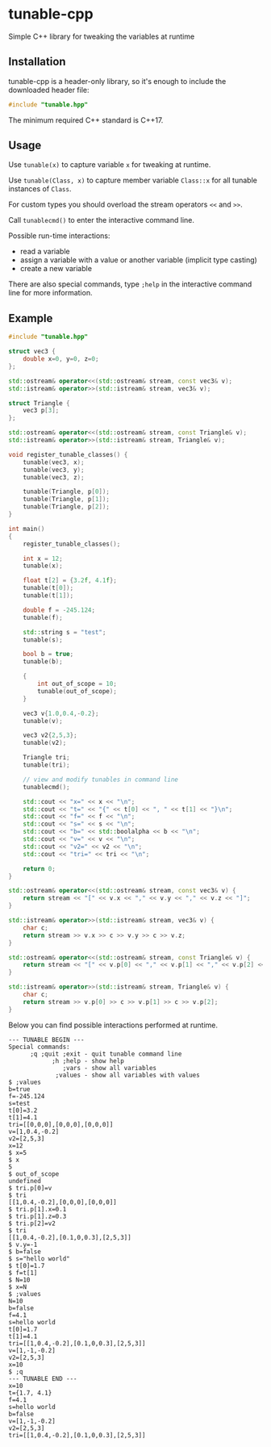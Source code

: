 # tunable-cpp
Simple C++ library for tweaking the variables at runtime

## Installation
tunable-cpp is a header-only library, so it's enough to include the downloaded header file:
```cpp
#include "tunable.hpp"
```

The minimum required C++ standard is C++17.

## Usage

Use `tunable(x)` to capture variable `x` for tweaking at runtime.

Use `tunable(Class, x)` to capture member variable `Class::x` for all tunable instances of `Class`.

For custom types you should overload the stream operators `<<` and `>>`.

Call `tunablecmd()` to enter the interactive command line.

Possible run-time interactions:
- read a variable
- assign a variable with a value or another variable (implicit type casting)
- create a new variable

There are also special commands, type `;help` in the interactive command line for more information.

## Example

```cpp
#include "tunable.hpp"

struct vec3 {
    double x=0, y=0, z=0;
};

std::ostream& operator<<(std::ostream& stream, const vec3& v);
std::istream& operator>>(std::istream& stream, vec3& v);

struct Triangle {
    vec3 p[3];
};

std::ostream& operator<<(std::ostream& stream, const Triangle& v);
std::istream& operator>>(std::istream& stream, Triangle& v);

void register_tunable_classes() {
    tunable(vec3, x);
    tunable(vec3, y);
    tunable(vec3, z);

    tunable(Triangle, p[0]);
    tunable(Triangle, p[1]);
    tunable(Triangle, p[2]);
}

int main()
{
    register_tunable_classes();

    int x = 12;
    tunable(x);

    float t[2] = {3.2f, 4.1f};
    tunable(t[0]);
    tunable(t[1]);

    double f = -245.124;
    tunable(f);

    std::string s = "test";
    tunable(s);

    bool b = true;
    tunable(b);

    {
        int out_of_scope = 10;
        tunable(out_of_scope);
    }

    vec3 v{1.0,0.4,-0.2};
    tunable(v);

    vec3 v2{2,5,3};
    tunable(v2);

    Triangle tri;
    tunable(tri);

    // view and modify tunables in command line
    tunablecmd();

    std::cout << "x=" << x << "\n";
    std::cout << "t=" << "{" << t[0] << ", " << t[1] << "}\n";
    std::cout << "f=" << f << "\n";
    std::cout << "s=" << s << "\n";
    std::cout << "b=" << std::boolalpha << b << "\n";
    std::cout << "v=" << v << "\n";
    std::cout << "v2=" << v2 << "\n";
    std::cout << "tri=" << tri << "\n";

    return 0;
}

std::ostream& operator<<(std::ostream& stream, const vec3& v) {
    return stream << "[" << v.x << "," << v.y << "," << v.z << "]";
}

std::istream& operator>>(std::istream& stream, vec3& v) {
    char c;
    return stream >> v.x >> c >> v.y >> c >> v.z;
}

std::ostream& operator<<(std::ostream& stream, const Triangle& v) {
    return stream << "[" << v.p[0] << "," << v.p[1] << "," << v.p[2] << "]";
}

std::istream& operator>>(std::istream& stream, Triangle& v) {
    char c;
    return stream >> v.p[0] >> c >> v.p[1] >> c >> v.p[2];
}
```

Below you can find possible interactions performed at runtime.

```
--- TUNABLE BEGIN ---
Special commands:
      ;q ;quit ;exit - quit tunable command line
            ;h ;help - show help
               ;vars - show all variables
             ;values - show all variables with values
$ ;values
b=true
f=-245.124
s=test
t[0]=3.2
t[1]=4.1
tri=[[0,0,0],[0,0,0],[0,0,0]]
v=[1,0.4,-0.2]
v2=[2,5,3]
x=12
$ x=5
$ x
5
$ out_of_scope
undefined
$ tri.p[0]=v
$ tri
[[1,0.4,-0.2],[0,0,0],[0,0,0]]
$ tri.p[1].x=0.1
$ tri.p[1].z=0.3
$ tri.p[2]=v2
$ tri
[[1,0.4,-0.2],[0.1,0,0.3],[2,5,3]]
$ v.y=-1
$ b=false
$ s="hello world"
$ t[0]=1.7
$ f=t[1]
$ N=10
$ x=N
$ ;values
N=10
b=false
f=4.1
s=hello world
t[0]=1.7
t[1]=4.1
tri=[[1,0.4,-0.2],[0.1,0,0.3],[2,5,3]]
v=[1,-1,-0.2]
v2=[2,5,3]
x=10
$ ;q
--- TUNABLE END ---
x=10
t={1.7, 4.1}
f=4.1
s=hello world
b=false
v=[1,-1,-0.2]
v2=[2,5,3]
tri=[[1,0.4,-0.2],[0.1,0,0.3],[2,5,3]]
```

